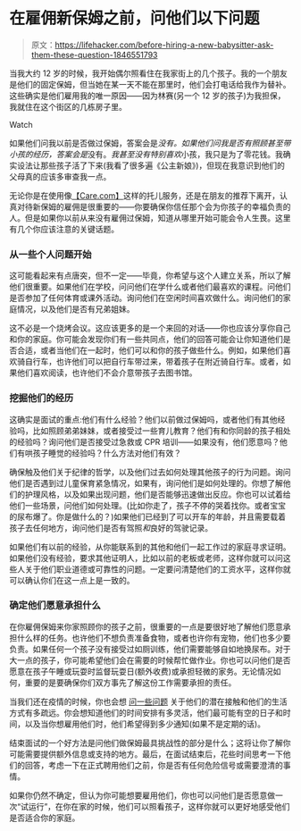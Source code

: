 # 在雇佣新保姆之前，问他们以下问题

> 原文：<https://lifehacker.com/before-hiring-a-new-babysitter-ask-them-these-question-1846551793>

当我大约 12 岁的时候，我开始偶尔照看住在我家街上的几个孩子。我的一个朋友是他们的固定保姆，但当她在某一天不能在那里时，他们会打电话给我作为替补。这些确实是他们雇用我的唯一原因——因为林赛(另一个 12 岁的孩子)为我担保，我就住在这个街区的几栋房子里。

Watch

如果他们问我以前是否做过保姆，答案会是*没有。*如果他们问我是否有*照顾甚至带小孩的经历，答案会是*没有。*我甚至没有特别喜欢*小孩，我只是为了零花钱。我确实设法让那些孩子活了下来(我看了很多遍《公主新娘》)，但现在我意识到他们的父母真的应该多审查我一点。

无论你是在使用像[【Care.com】](https://www.care.com/)这样的托儿服务，还是在朋友的推荐下离开，认真对待新保姆的雇佣是很重要的——你要确保你信任那个会为你孩子的幸福负责的人。但是如果你以前从来没有雇佣过保姆，知道从哪里开始可能会令人生畏。这里有几个你应该注意的关键话题。

### 从一些个人问题开始

这可能看起来有点唐突，但不一定——毕竟，你希望与这个人建立关系，所以了解他们很重要。如果他们在学校，问问他们在学什么或者他们最喜欢的课程。问他们是否参加了任何体育或课外活动。询问他们在空闲时间喜欢做什么。询问他们的家庭情况，以及他们是否有兄弟姐妹。

这不必是一个烧烤会议。这应该更多的是一个来回的对话——你也应该分享你自己和你的家庭。你可能会发现你们有一些共同点，他们的回答可能会让你知道他们是否合适，或者当他们在一起时，他们可以和你的孩子做些什么。例如，如果他们喜欢骑自行车，也许他们可以把自行车带过来，带着孩子在附近骑自行车。或者，如果他们喜欢阅读，也许他们不会介意带孩子去图书馆。

### 挖掘他们的经历

这确实是面试的重点:他们有什么经验？他们以前做过保姆吗，或者他们有其他经验吗，比如照顾弟弟妹妹，或者接受过一些育儿教育？他们有和你同龄的孩子相处的经验吗？询问他们是否接受过急救或 CPR 培训——如果没有，他们愿意吗？他们有哄孩子睡觉的经验吗？什么方法对他们有效？

确保触及他们关于纪律的哲学，以及他们过去如何处理其他孩子的行为问题。询问他们是否遇到过儿童保育紧急情况，如果有，询问他们是如何处理的。你想了解他们的护理风格，以及如果出现问题，他们是否能够迅速做出反应。你也可以试着给他们一些场景，问他们如何处理。(比如你走了，孩子不停的哭着找你。或者宝宝的尿布爆了。你是做什么的？)如果他们已经到了可以开车的年龄，并且需要载着孩子去任何地方，询问他们是否有驾照*和*良好的驾驶记录。

如果他们有以前的经验，从你能联系到的其他和他们一起工作过的家庭寻求证明。如果他们没有经验，要求其他证明人，比如以前的老板或老师，这样你就可以问这些人关于他们职业道德或可靠性的问题。一定要问清楚他们的工资水平，这样你就可以确认你们在这一点上是一致的。

### 确定他们愿意承担什么

在你雇佣保姆来你家照顾你的孩子之前，很重要的一点是要很好地了解他们愿意承担什么样的任务。也许他们不想负责准备食物，或者也许你有宠物，他们也多少要负责。如果任何一个孩子没有接受过如厕训练，他们需要能够自如地换尿布。对于大一点的孩子，你可能希望他们会在需要的时候帮忙做作业。你也可以问他们是否愿意在孩子午睡或玩耍时监督玩耍日(额外收费)或承担轻微的家务。无论情况如何，重要的是要确保你们双方事先了解这份工作需要承担的责任。

当我们还在疫情的时候，你也会想 [问一些问题](https://offspring.lifehacker.com/how-to-hire-a-babysitter-during-the-pandemic-1844308484) 关于他们的潜在接触和他们的生活方式有多疏远。你会想知道他们的时间安排有多灵活，他们最可能有空的日子和时间，以及当你想雇用他们时，他们希望得到多少通知(如果不是定期的话)。

结束面试的一个好方法是问他们做保姆最具挑战性的部分是什么；这将让你了解你可能需要提供额外信息或支持的地方。最后，在面试结束后，花些时间思考一下他们的回答，考虑一下在正式聘用他们之前，你是否有任何危险信号或需要澄清的事情。

如果你仍然不确定，但认为你可能想要雇用他们，你也可以问他们是否愿意做一次“试运行”，在你在家的时候，他们可以照看孩子，这样你就可以更好地感受他们是否适合你的家庭。